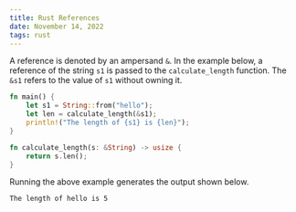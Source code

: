 ```yaml
---
title: Rust References
date: November 14, 2022
tags: rust
---
```


A reference is denoted by an ampersand `&`. In the example below, a reference of the string `s1` is passed to the `calculate_length` function. The `&s1` refers to the value of `s1` without owning it.

```rust
fn main() {
    let s1 = String::from("hello");
    let len = calculate_length(&s1);
    println!("The length of {s1} is {len}");
}

fn calculate_length(s: &String) -> usize {
    return s.len();
}
```

Running the above example generates the output shown below.

```
The length of hello is 5
```
